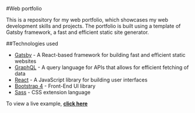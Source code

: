 #Web portfolio

This is a repository for my web portfolio, which showcases my web development skills and projects. The portfolio is built using a template of Gatsby framework, a fast and efficient static site generator.

##Technologies used

- [Gatsby](https://www.gatsbyjs.org/) - A React-based framework for building fast and efficient static websites
- [GraphQL](https://graphql.org/) - A query language for APIs that allows for efficient fetching of data
- [React](https://es.reactjs.org/) - A JavaScript library for building user interfaces
- [Bootstrap 4](https://getbootstrap.com/docs/4.3/getting-started/introduction/) - Front-End UI library
- [Sass](https://sass-lang.com/documentation) - CSS extension language

To view a live example, **[click here](https://e1imar.netlify.app/)**
